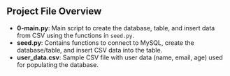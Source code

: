 ## Project File Overview

- **0-main.py**: Main script to create the database, table, and insert data from CSV using the functions in `seed.py`.
- **seed.py**: Contains functions to connect to MySQL, create the database/table, and insert CSV data into the table.
- **user_data.csv**: Sample CSV file with user data (name, email, age) used for populating the database.